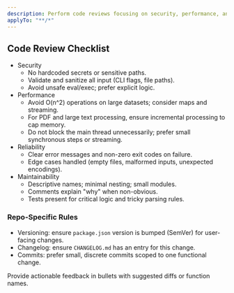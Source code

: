 ```yaml
---
description: Perform code reviews focusing on security, performance, and maintainability
applyTo: "**/*"
---
```


## Code Review Checklist

- Security
  - No hardcoded secrets or sensitive paths.
  - Validate and sanitize all input (CLI flags, file paths).
  - Avoid unsafe eval/exec; prefer explicit logic.
- Performance
  - Avoid O(n^2) operations on large datasets; consider maps and streaming.
  - For PDF and large text processing, ensure incremental processing to cap memory.
  - Do not block the main thread unnecessarily; prefer small synchronous steps or streaming.
- Reliability
  - Clear error messages and non-zero exit codes on failure.
  - Edge cases handled (empty files, malformed inputs, unexpected encodings).
- Maintainability
  - Descriptive names; minimal nesting; small modules.
  - Comments explain "why" when non-obvious.
  - Tests present for critical logic and tricky parsing rules.

### Repo-Specific Rules

- Versioning: ensure `package.json` version is bumped (SemVer) for user-facing changes.
- Changelog: ensure `CHANGELOG.md` has an entry for this change.
- Commits: prefer small, discrete commits scoped to one functional change.

Provide actionable feedback in bullets with suggested diffs or function names.


